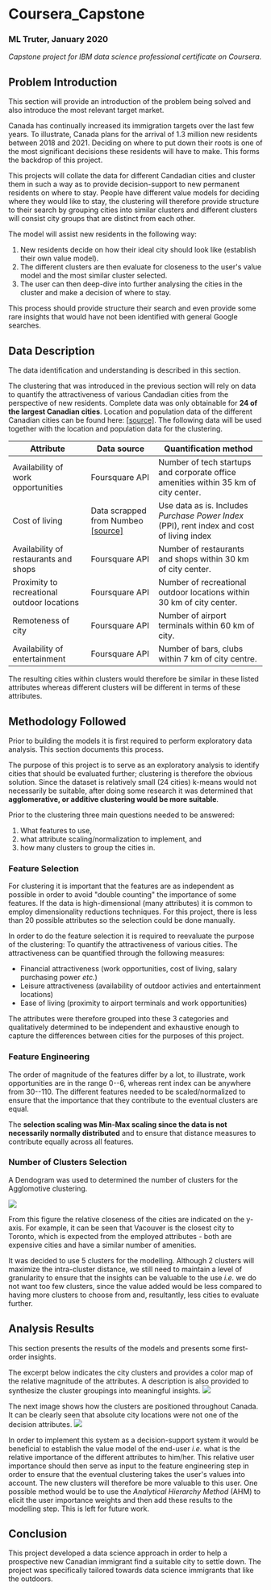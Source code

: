 # Coursera_Capstone
### ML Truter, January 2020
*Capstone project for IBM data science professional certificate on Coursera.* 

## Problem Introduction
This section will provide an introduction of the problem being solved and also introduce the most relevant target market. 

Canada has continually increased its immigration targets over the last few years. To illustrate, Canada plans for the arrival of 1.3 million new residents between 2018 and 2021. Deciding on where to put down their roots is one of the most significant decisions these residents will have to make. This forms the backdrop of this project. 

This projects will collate the data for different Candadian cities and cluster them in such a way as to provide decision-support to new permanent residents on where to stay. People have different value models for deciding where they would like to stay, the clustering will therefore provide structure to their search by grouping cities into similar clusters and different clusters will consist city groups that are distinct from each other. 

The model will assist new residents in the following way:
 1. New residents decide on how their ideal city should look like (establish their own value model).
 2. The different clusters are then evaluate for closeness to the user's value model and the most similar cluster selected.
 3. The user can then deep-dive into further analysing the cities in the cluster and make a decision of where to stay.
 
This process should provide structure their search and even provide some rare insights that would have not been identified with general Google searches. 

## Data Description
The data identification and understanding is described in this section. 

The clustering that was introduced in the previous section will rely on data to quantify the attractiveness of various Candadian cities from the perspective of new residents. Complete data was only obtainable for **24 of the largest Canadian cities**. Location and population data of the different Canadian cities can be found here: [[source]](https://simplemaps.com/data/ca-cities). The following data will be used together with the location and population data for the clustering. 

| **Attribute**                                   | **Data source**    | **Quantification method**                                                           |
|---------------------------------------------|----------------|------------------------------------------------------------------------------|
| Availability of work opportunities          | Foursquare API | Number of tech startups and corporate office amenities within 35 km of city center.                    |
| Cost of living                              | Data scrapped from Numbeo [[source]](https://www.kaggle.com/debdutta/cost-of-living-index-by-country#Cost_of_living_index.csv)               | Use data as is. Includes *Purchase Power Index* (PPI), rent index and cost of living index                                                              |
| Availability of restaurants and shops       | Foursquare API | Number of restaurants and shops within 30 km of city center.                 |
| Proximity to recreational outdoor locations | Foursquare API | Number of recreational outdoor locations within 30 km of city center.        |
| Remoteness of city                          | Foursquare API | Number of airport terminals within 60 km of city. |
| Availability of entertainment                         | Foursquare API | Number of bars, clubs within 7 km of city centre. |


The resulting cities within clusters would therefore be similar in these listed attributes whereas different clusters will be different in terms of these attributes.

<!-- Possible sections: One of food, drinks, coffee, shops, arts, outdoors, sights, trending, nextVenues (venues frequently visited after a given venue), or topPicks -->

## Methodology Followed
Prior to building the models it is first required to perform exploratory data analysis. This section documents this process. 

The purpose of this project is to serve as an exploratory analysis to identify cities that should be evaluated further; clustering is therefore the obvious solution. Since the dataset is relatively small (24 cities) k-means would not necessarily be suitable, after doing some research it was determined that **agglomerative, or additive clustering would be more suitable**.

Prior to the clustering three main questions needed to be answered:
1. What features to use, 
2. what attribute scaling/normalization to implement, and
3. how many clusters to group the cities in.

### Feature Selection
For clustering it is important that the features are as independent as possible in order to avoid "double counting" the importance of some features. If the data is high-dimensional (many attributes) it is common to employ dimensionality reductions techniques. For this project, there is less than 20 possible attributes so the selection could be done manually. 

In order to do the feature selection it is required to reevaluate the purpose of the clustering: To quantify the attractiveness of various cities. The attractiveness can be quantified through the following measures:

- Financial attractiveness (work opportunities, cost of living, salary purchasing power *etc.*)
- Leisure attractiveness (availability of outdoor activies and entertainment locations)
- Ease of living (proximity to airport terminals and work opportunities)

The attributes were therefore grouped into these 3 categories and qualitatively determined to be independent and exhaustive enough to capture the differences between cities for the purposes of this project. 

### Feature Engineering
The order of magnitude of the features differ by a lot, to illustrate, work opportunities are in the range 0--6, whereas rent index can be anywhere from 30--110. The different features needed to be scaled/normalized to ensure that the importance that they contribute to the eventual clusters are equal. 

The **selection scaling was Min-Max scaling since the data is not necessarily normally distributed** and to ensure that distance measures to contribute equally across all features. 

### Number of Clusters Selection
A Dendogram was used to determined the number of clusters for the Agglomotive clustering. 

![](https://github.com/LouwTruter/Coursera_Capstone/blob/master/Dendogram%20of%20cities.png?raw=true)

From this figure the relative closeness of the cities are indicated on the y-axis. For example, it can be seen that Vacouver is the closest city to Toronto, which is expected from the employed attributes - both are expensive cities and have a similar number of amenities. 

It was decided to use 5 clusters for the modelling. Although 2 clusters will maximize the intra-cluster distance, we still need to maintain a level of granularity to ensure that the insights can be valuable to the use *i.e.* we do not want too few clusters, since the value added would be less compared to having more clusters to choose from and, resultantly, less cities to evaluate further. 

## Analysis Results
This section presents the results of the models and presents some first-order insights. 

The excerpt below indicates the city clusters and provides a color map of the relative magnitude of the attributes. A description is also provided to synthesize the cluster groupings into meaningful insights. 
![](https://github.com/LouwTruter/Coursera_Capstone/blob/master/cluster_insights_screenshot.PNG?raw=true)

The next image shows how the clusters are positioned throughout Canada. It can be clearly seen that absolute city locations were not one of the decision attributes.
![](https://github.com/LouwTruter/Coursera_Capstone/blob/master/screenshot_city_clusters_map.PNG?raw=true)

In order to implement this system as a decision-support system it would be beneficial to establish the value model of the end-user *i.e.* what is the relative importance of the different attributes to him/her. This relative user importance should then serve as input to the feature engineering step in order to ensure that the eventual clustering takes the user's values into account. The new clusters will therefore be more valuable to this user. One possible method would be to use the *Analytical Hierarchy Method* (AHM) to elicit the user importance weights and then add these results to the modelling step. This is left for future work.  

## Conclusion
This project developed a data science approach in order to help a prospective new Canadian immigrant find a suitable city to settle down. The project was specifically tailored towards data science immigrants that like the outdoors. 
